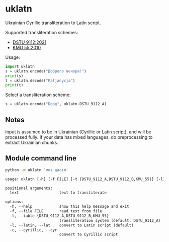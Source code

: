 uklatn
==
Ukrainian Cyrillic transliteration to Latin script.

Supported transliteration schemes:
- [DSTU 9112:2021](https://uk.wikipedia.org/wiki/ДСТУ_9112:2021)
- [KMU 55:2010](https://zakon.rada.gov.ua/laws/show/55-2010-п)


Usage:
```py
import uklatn
s = uklatn.encode("Доброго вечора!")
print(s)
t = uklatn.decode("Paljanycja")
print(t)
```

Select a transliteration scheme:
```py
s = uklatn.encode("Борщ", uklatn.DSTU_9112_A)
```

Notes
--
Input is assumed to be in Ukrainian (Cyrillic or Latin script), and will be processed fully.
If your data has mixed languages, do preprocessing to extract Ukrainian chunks.


Module command line
--
```sh
python -m uklatn 'моє щастя'
```

```txt
usage: uklatn [-h] [-f FILE] [-t {DSTU_9112_A,DSTU_9112_B,KMU_55}] [-l] [-c] [text ...]

positional arguments:
  text                  text to transliterate

options:
  -h, --help            show this help message and exit
  -f, --file FILE       read text from file
  -t, --table {DSTU_9112_A,DSTU_9112_B,KMU_55}
                        transliteration system (default: DSTU_9112_A)
  -l, --latin, --lat    convert to Latin script (default)
  -c, --cyrillic, --cyr
                        convert to Cyrillic script
```
